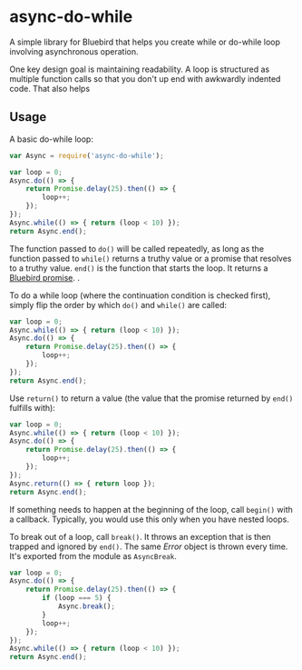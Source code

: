 # async-do-while

A simple library for Bluebird that helps you create while or do-while loop
involving asynchronous operation.

One key design goal is maintaining readability. A loop is structured as
multiple function calls so that you don't up end with awkwardly indented code.
That also helps

## Usage ##

A basic do-while loop:

```javascript
var Async = require('async-do-while');

var loop = 0;
Async.do(() => {
    return Promise.delay(25).then(() => {
        loop++;
    });
});
Async.while(() => { return (loop < 10) });
return Async.end();

```
The function passed to `do()` will be called repeatedly, as long as the function passed to `while()` returns a truthy value or a promise that resolves to a truthy value. `end()` is the function that starts the loop. It returns a [Bluebird promise](http://bluebirdjs.com). .

To do a while loop (where the continuation condition is checked first), simply flip the order by which `do()` and `while()` are called:

```javascript
var loop = 0;
Async.while(() => { return (loop < 10) });
Async.do(() => {
    return Promise.delay(25).then(() => {
        loop++;
    });
});
return Async.end();
```

Use `return()` to return a value (the value that the promise returned by `end()` fulfills with):

```javascript
var loop = 0;
Async.while(() => { return (loop < 10) });
Async.do(() => {
    return Promise.delay(25).then(() => {
        loop++;
    });
});
Async.return(() => { return loop });
return Async.end();
```

If something needs to happen at the beginning of the loop, call `begin()` with a callback. Typically, you would use this only when you have nested loops.

To break out of a loop, call `break()`. It throws an exception that is then trapped and ignored by `end()`. The same *Error* object is thrown every time. It's exported from the module as `AsyncBreak`.

```javascript
var loop = 0;
Async.do(() => {
    return Promise.delay(25).then(() => {
        if (loop === 5) {
            Async.break();
        }
        loop++;
    });
});
Async.while(() => { return (loop < 10) });
return Async.end();
```
